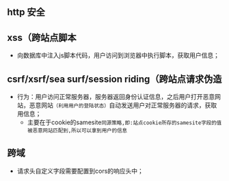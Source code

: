 ## http 安全

## xss（跨站点脚本

* 向数据库中注入js脚本代码，用户访问到浏览器中执行脚本，获取用户信息；

## csrf/xsrf/sea surf/session riding（跨站点请求伪造

* 行为：用户访问正常服务器，服务器返回身份认证信息，之后用户打开恶意网站，恶意网站`（利用用户的登陆状态）`自动发送用户对正常服务器的请求，获取用信息；
  - 主要在于cookie的samesite`同源策略,即:站点cookie所存的samesite字段的值被恶意网站匹配到,所以可以拿到用户的信息`

## 跨域

* 请求头自定义字段需要配置到cors的响应头中；